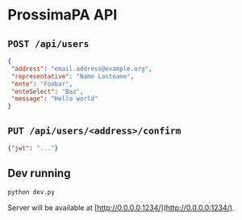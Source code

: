 # ProssimaPA API

## `POST /api/users` 
```json
{
 "address": "email.address@example.org",
 "representative": "Name Lastname",
 "ente": "Foobar",
 "enteSelect": "Baz",
 "message": "Hello world"
}
```

## `PUT /api/users/<address>/confirm`
```json
{"jwt": "..."}
```

## Dev running

```sh
python dev.py
```

Server will be available at [http://0.0.0.0:1234/](http://0.0.0.0:1234/).
